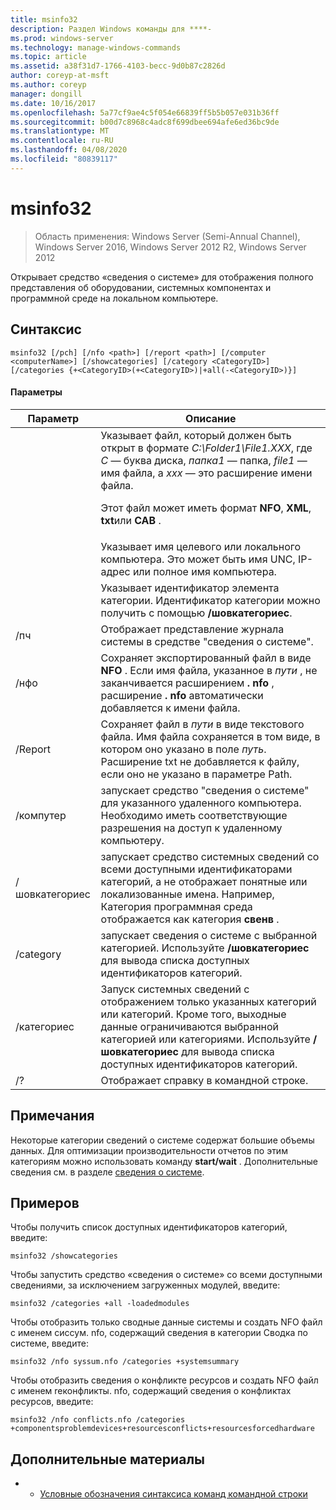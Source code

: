 ```yaml
---
title: msinfo32
description: Раздел Windows команды для ****-
ms.prod: windows-server
ms.technology: manage-windows-commands
ms.topic: article
ms.assetid: a38f31d7-1766-4103-becc-9d0b87c2826d
author: coreyp-at-msft
ms.author: coreyp
manager: dongill
ms.date: 10/16/2017
ms.openlocfilehash: 5a77cf9ae4c5f054e66839ff5b5b057e031b36ff
ms.sourcegitcommit: b00d7c8968c4adc8f699dbee694afe6ed36bc9de
ms.translationtype: MT
ms.contentlocale: ru-RU
ms.lasthandoff: 04/08/2020
ms.locfileid: "80839117"
---
```

# <a name="msinfo32"></a>msinfo32

>Область применения: Windows Server (Semi-Annual Channel), Windows Server 2016, Windows Server 2012 R2, Windows Server 2012

Открывает средство «сведения о системе» для отображения полного представления об оборудовании, системных компонентах и программной среде на локальном компьютере. 
## <a name="syntax"></a>Синтаксис
```
msinfo32 [/pch] [/nfo <path>] [/report <path>] [/computer <computerName>] [/showcategories] [/category <CategoryID>] [/categories {+<CategoryID>(+<CategoryID>)|+all(-<CategoryID>)}]
```
#### <a name="parameters"></a>Параметры

|    Параметр    |                                                                                                                                 Описание                                                                                                                                  |
|-----------------|------------------------------------------------------------------------------------------------------------------------------------------------------------------------------------------------------------------------------------------------------------------------------|
|     <path>      | Указывает файл, который должен быть открыт в формате *C:\Folder1\File1.XXX*, где *C* — буква диска, *папка1* — папка, *file1* — имя файла, а *xxx* — это расширение имени файла.<p>Этот файл может иметь формат **NFO**, **XML**, **txt**или **CAB** . |
| <computerName>  |                                                                             Указывает имя целевого или локального компьютера. Это может быть имя UNC, IP-адрес или полное имя компьютера.                                                                              |
|  <CategoryID>   |                                                                                     Указывает идентификатор элемента категории. Идентификатор категории можно получить с помощью **/шовкатегориес**.                                                                                      |
|      /пч       |                                                                                                       Отображает представление журнала системы в средстве "сведения о системе".                                                                                                       |
|      /нфо       |                                     Сохраняет экспортированный файл в виде **NFO** . Если имя файла, указанное в *пути* , не заканчивается расширением **. nfo** , расширение **. nfo** автоматически добавляется к имени файла.                                      |
|     /Report     |                                               Сохраняет файл в *пути* в виде текстового файла. Имя файла сохраняется в том виде, в котором оно указано в поле *путь*. Расширение txt не добавляется к файлу, если оно не указано в параметре Path.                                                |
|    /компутер    |                                                                запускает средство "сведения о системе" для указанного удаленного компьютера. Необходимо иметь соответствующие разрешения на доступ к удаленному компьютеру.                                                                |
| /шовкатегориес |                         запускает средство системных сведений со всеми доступными идентификаторами категорий, а не отображает понятные или локализованные имена. Например, Категория программная среда отображается как категория **свенв** .                         |
|    /category    |                                                                     запускает сведения о системе с выбранной категорией. Используйте **/шовкатегориес** для вывода списка доступных идентификаторов категорий.                                                                     |
|   /категориес   |                          Запуск системных сведений с отображением только указанных категорий или категорий. Кроме того, выходные данные ограничиваются выбранной категорией или категориями. Используйте **/шовкатегориес** для вывода списка доступных идентификаторов категорий.                          |
|       /?        |                                                                                                                     Отображает справку в командной строке.                                                                                                                     |

## <a name="remarks"></a>Примечания
Некоторые категории сведений о системе содержат большие объемы данных. Для оптимизации производительности отчетов по этим категориям можно использовать команду **start/wait** . Дополнительные сведения см. в разделе [сведения о системе](https://technet.microsoft.com/library/cc783305(v=ws.10).aspx).
## <a name="examples"></a><a name=BKMK_Examples></a>Примеров
Чтобы получить список доступных идентификаторов категорий, введите:
```
msinfo32 /showcategories
```
Чтобы запустить средство «сведения о системе» со всеми доступными сведениями, за исключением загруженных модулей, введите:
```
msinfo32 /categories +all -loadedmodules
```
Чтобы отобразить только сводные данные системы и создать NFO файл с именем сиссум. nfo, содержащий сведения в категории Сводка по системе, введите:
```
msinfo32 /nfo syssum.nfo /categories +systemsummary
```
Чтобы отобразить сведения о конфликте ресурсов и создать NFO файл с именем reконфликты. nfo, содержащий сведения о конфликтах ресурсов, введите:
```
msinfo32 /nfo conflicts.nfo /categories    +componentsproblemdevices+resourcesconflicts+resourcesforcedhardware
```
## <a name="additional-references"></a>Дополнительные материалы
-   - [Условные обозначения синтаксиса команд командной строки](command-line-syntax-key.md)

